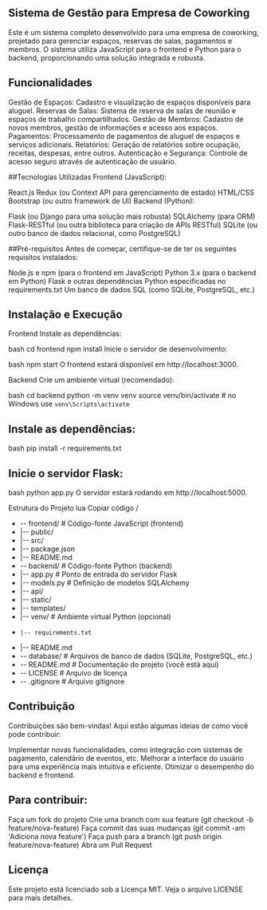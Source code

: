 ## Sistema de Gestão para Empresa de Coworking
Este é um sistema completo desenvolvido para uma empresa de coworking, projetado para gerenciar espaços, reservas de salas, pagamentos e membros. O sistema utiliza JavaScript para o frontend e Python para o backend, proporcionando uma solução integrada e robusta.

## Funcionalidades
Gestão de Espaços: Cadastro e visualização de espaços disponíveis para aluguel.
Reservas de Salas: Sistema de reserva de salas de reunião e espaços de trabalho compartilhados.
Gestão de Membros: Cadastro de novos membros, gestão de informações e acesso aos espaços.
Pagamentos: Processamento de pagamentos de aluguel de espaços e serviços adicionais.
Relatórios: Geração de relatórios sobre ocupação, receitas, despesas, entre outros.
Autenticação e Segurança: Controle de acesso seguro através de autenticação de usuário.

##Tecnologias Utilizadas
Frontend (JavaScript):

React.js
Redux (ou Context API para gerenciamento de estado)
HTML/CSS
Bootstrap (ou outro framework de UI)
Backend (Python):

Flask (ou Django para uma solução mais robusta)
SQLAlchemy (para ORM)
Flask-RESTful (ou outra biblioteca para criação de APIs RESTful)
SQLite (ou outro banco de dados relacional, como PostgreSQL)

##Pré-requisitos
Antes de começar, certifique-se de ter os seguintes requisitos instalados:

Node.js e npm (para o frontend em JavaScript)
Python 3.x (para o backend em Python)
Flask e outras dependências Python especificadas no requirements.txt
Um banco de dados SQL (como SQLite, PostgreSQL, etc.)

## Instalação e Execução
Frontend
Instale as dependências:

bash
cd frontend
npm install
Inicie o servidor de desenvolvimento:

bash
npm start
O frontend estará disponível em http://localhost:3000.

Backend
Crie um ambiente virtual (recomendado):

bash
cd backend
python -m venv venv
source venv/bin/activate   # no Windows use `venv\Scripts\activate`

## Instale as dependências:

bash
pip install -r requirements.txt

## Inicie o servidor Flask:

bash
python app.py
O servidor estará rodando em http://localhost:5000.

Estrutura do Projeto
lua
Copiar código
/
- -- frontend/          # Código-fonte JavaScript (frontend)
-   |-- public/
-   |-- src/
-    |-- package.json
-    |-- README.md
- -- backend/           # Código-fonte Python (backend)
-    |-- app.py         # Ponto de entrada do servidor Flask
-    |-- models.py      # Definição de modelos SQLAlchemy
-    |-- api/
-    |-- static/
-   |-- templates/
-    |-- venv/          # Ambiente virtual Python (opcional)
-     |-- requirements.txt
-    |-- README.md
- -- database/          # Arquivos de banco de dados (SQLite, PostgreSQL, etc.)
- -- README.md          # Documentação do projeto (você está aqui)
- -- LICENSE            # Arquivo de licença
- -- .gitignore         # Arquivo gitignore
  
## Contribuição
Contribuições são bem-vindas! Aqui estão algumas ideias de como você pode contribuir:

Implementar novas funcionalidades, como integração com sistemas de pagamento, calendário de eventos, etc.
Melhorar a interface do usuário para uma experiência mais intuitiva e eficiente.
Otimizar o desempenho do backend e frontend.

## Para contribuir:

Faça um fork do projeto
Crie uma branch com sua feature (git checkout -b feature/nova-feature)
Faça commit das suas mudanças (git commit -am 'Adiciona nova feature')
Faça push para a branch (git push origin feature/nova-feature)
Abra um Pull Request

## Licença
Este projeto está licenciado sob a Licença MIT. Veja o arquivo LICENSE para mais detalhes.



